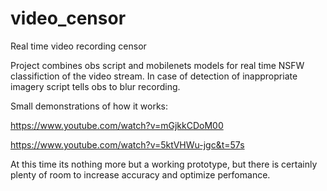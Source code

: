 # video_censor
Real time video recording censor 

Project combines obs script and mobilenets models for real time NSFW classifiction of the video stream.
In case of detection of inappropriate imagery script tells obs to blur recording.

Small demonstrations of how it works:

https://www.youtube.com/watch?v=mGjkkCDoM00

https://www.youtube.com/watch?v=5ktVHWu-jgc&t=57s

At this time its nothing more but a working prototype, but there is certainly plenty of room to increase accuracy
and optimize perfomance.


